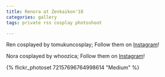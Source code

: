 ```yaml
---
title: Renora at Zenkaikon'18
categories: gallery
tags: private rss cosplay photoshoot

---
```


Ren cosplayed by tomukuncosplay; Follow them on [Instagram](https://www.instagram.com/tomukuncosplay)!

Nora cosplayed by whoozica; Follow them on [Instagram](https://www.instagram.com/whoozica)!

{% flickr_photoset 72157696764998614 "Medium" %}